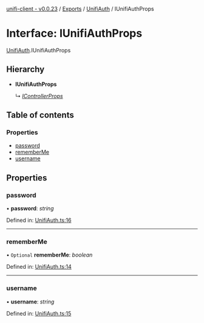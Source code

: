 [unifi-client - v0.0.23](../README.md) / [Exports](../modules.md) / [UnifiAuth](../modules/unifiauth.md) / IUnifiAuthProps

# Interface: IUnifiAuthProps

[UnifiAuth](../modules/unifiauth.md).IUnifiAuthProps

## Hierarchy

* **IUnifiAuthProps**

  ↳ [*IControllerProps*](controller.icontrollerprops.md)

## Table of contents

### Properties

- [password](unifiauth.iunifiauthprops.md#password)
- [rememberMe](unifiauth.iunifiauthprops.md#rememberme)
- [username](unifiauth.iunifiauthprops.md#username)

## Properties

### password

• **password**: *string*

Defined in: [UnifiAuth.ts:16](https://github.com/thib3113/unifi-client/blob/a22dcb2/src/UnifiAuth.ts#L16)

___

### rememberMe

• `Optional` **rememberMe**: *boolean*

Defined in: [UnifiAuth.ts:14](https://github.com/thib3113/unifi-client/blob/a22dcb2/src/UnifiAuth.ts#L14)

___

### username

• **username**: *string*

Defined in: [UnifiAuth.ts:15](https://github.com/thib3113/unifi-client/blob/a22dcb2/src/UnifiAuth.ts#L15)
